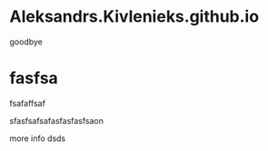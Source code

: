# Aleksandrs.Kivlenieks.github.io
goodbye 
<h1>fasfsa</h1>
fsafaffsaf
<p>sfasfsafsafasfasfasfsaon</p>
more info
dsds